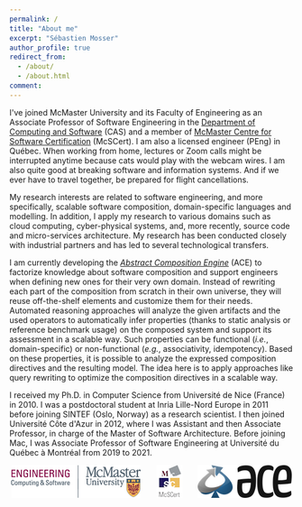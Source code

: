 ```yaml
---
permalink: /
title: "About me"
excerpt: "Sébastien Mosser"
author_profile: true
redirect_from:
  - /about/
  - /about.html
comment:
---
```




I've joined McMaster University and its Faculty of Engineering as an Associate Professor of Software Engineering in the [Department of Computing and Software](https://www.eng.mcmaster.ca/cas) (CAS) and a member of [McMaster Centre for Software Certification](https://www.mcscert.ca/) (McSCert). I am also a licensed engineer (PEng) in Québec. When working from home, lectures or Zoom calls might be interrupted anytime because cats would play with the webcam wires. I am also quite good at breaking software and information systems. And if we ever have to travel together, be prepared for flight cancellations.

My research interests are related to software engineering, and more specifically, scalable software composition, domain-specific languages and modelling. In addition, I apply my research to various domains such as cloud computing, cyber-physical systems, and, more recently, source code and micro-services architecture. My research has been conducted closely with industrial partners and has led to several technological transfers.


I am currently developing the [_Abstract Composition Engine_](https://ace-design.github.io/) (ACE) to factorize knowledge about software composition and support engineers when defining new ones for their very own domain. Instead of rewriting each part of the composition from scratch in their own universe, they will reuse off-the-shelf elements and customize them for their needs. Automated reasoning approaches will analyze the given artifacts and the used operators to automatically infer properties (thanks to static analysis or reference benchmark usage) on the composed system and support its assessment in a scalable way. Such properties can be functional (_i.e._, domain-specific) or non-functional (_e.g._, associativity, idempotency).  Based on these properties, it is possible to analyze the expressed composition directives and the resulting model. The idea here is to apply approaches like query rewriting to optimize the composition directives in a scalable way.


I received my Ph.D. in Computer Science from Université de Nice (France) in 2010. I was a postdoctoral student at Inria Lille-Nord Europe in 2011 before joining SINTEF (Oslo, Norway) as a research scientist. I then joined Université Côte d'Azur in 2012, where I was Assistant and then Associate Professor, in charge of the Master of Software Architecture. Before joining Mac, I was Associate Professor of Software Engineering at Université du Québec à Montréal from 2019 to 2021. 

<div align="center">
  <a href="https://www.eng.mcmaster.ca/cas/" target="_blank"><img src="/images/mcmaster-logo.png" /></a>
  &nbsp;&nbsp;&nbsp;&nbsp;&nbsp;
  <a href="https://mcscert.ca" target="_blank"><img src="/images/mcscert-logo.png" /></a>
  &nbsp;&nbsp;&nbsp;&nbsp;&nbsp;
  <a href="https://ace-design.github.io/" target="_blank"><img src="/images/ACE-blue-M.png" /></a>
</div>
